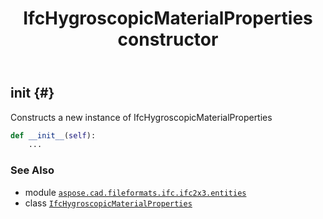 ﻿---
title: IfcHygroscopicMaterialProperties constructor
second_title: Aspose.CAD for Python via .NET API References
description: 
type: docs
weight: 10
url: /python-net/aspose.cad.fileformats.ifc.ifc2x3.entities/ifchygroscopicmaterialproperties/__init__/
is_root: false
---

## __init__ {#}

Constructs a new instance of IfcHygroscopicMaterialProperties



```python
def __init__(self):
    ...
```





### See Also
* module [`aspose.cad.fileformats.ifc.ifc2x3.entities`](../../)
* class [`IfcHygroscopicMaterialProperties`](/cad/python-net/aspose.cad.fileformats.ifc.ifc2x3.entities/ifchygroscopicmaterialproperties)
